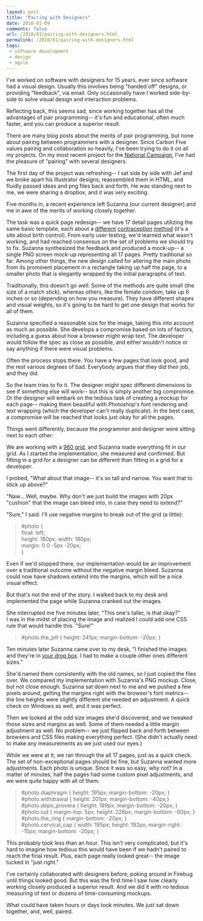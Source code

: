 ```yaml
---
layout: post
title: "Pairing with Designers"
date: 2010-01-09
comments: false
url: /2010/01/pairing-with-designers.html
permalink: /2010/01/pairing-with-designers.html
tags:
 - software development
 - design
 - agile
---
```


I've worked on software with designers for 15 years, ever since software had a visual design. Usually this involves being "handed off" designs, or providing "feedback", via email. Only occasionally have I worked side-by-side to solve visual design and interaction problems.  

Reflecting back, this seems sad, since working together has all the advantages of pair programming-- it's fun and educational,  often much faster, and you can produce a superior result. 
  
There are many blog posts about the merits of pair programming, but none about pairing between programmers with a designer.  Since Carbon Five values pairing and collaboration so heavily, I've been trying to do it on all my projects. On my most recent project for the [National Campaign](http://thenc.org/), I've had the pleasure of "pairing" with several designers.  
  
The first day of the project was refreshing-- I sat side by side with Jef and we broke apart his Illustrator designs, reassembled them in HTML, and fluidly passed ideas and png files back and forth. He was standing next to me, we were sharing a dropbox, and it was very exciting.  
  
Five months in, a recent experience left Suzanna (our current designer) and me in awe of the merits of working closely together.  

  

The task was a quick page redesign-- we have 17 detail pages utilizing the same basic template, each about a [different](http://bedsider.org/methods/the_pill) [contraception](http://bedsider.org/methods/the_ring) [method](http://bedsider.org/methods/male_condom) (it's a site about birth control). From early user testing, we'd learned what wasn't working, and had reached consensus on the set of problems we should try to fix. Suzanna synthesized the feedback and produced a mock-up-- a single PNG screen mock-up representing all 17 pages. Pretty traditional so far. Among other things, the new design called for altering the main photo from its prominent placement in a rectangle taking up half the page, to a smaller photo that is elegantly wrapped by the initial paragraphs of text.  
  
Traditionally, this doesn't go well: Some of the methods are quite small (the size of a match stick), whereas others, like the female condom, take up 6 inches or so (depending on how you measure). They have different shapes and visual weights, so it's going to be hard to get one design that works for all of them.  
  
Suzanna specified a reasonable size for the image, taking this into account as much as possible. She develops a compromise based on lots of factors, including a  guess about how a browser might wrap text. The developer would follow the spec as close as possible, and either wouldn't notice or say anything if there were visual problems.  
  
Often the process stops there. You have a few pages that look good, and the rest various degrees of bad. Everybody argues that they did their job, and they did.  
  
So the team tries to fix it. The designer might spec different dimensions to see if something else will work-- but this is simply another big compromise. Or the designer will embark on the tedious task of creating a mockup for each page-- making them beautiful with Photoshop's font rendering and text wrapping (which the developer can't really duplicate). In the best case, a compromise will be reached that looks just okay for all the pages.  
  
Things went differently, because the programmer and designer were sitting next to each other:  
  
We are working with a [960 grid](http://960.gs/), and Suzanna made everything fit in our grid. As I started the implementation, she measured and confirmed. But fitting in a grid for a designer can be different than fitting in a grid for a developer.  
  
I probed, "What about that image-- it's so tall and narrow. You want that to stick up above?"  
  
"Naw... Well, maybe. Why don't we just build the images with 20px "cushion" that the image can bleed into, in case they need to extend?"  
  
"Sure," I said.  I'll use negative margins to break out of the grid (a little):  

> #photo {  
>   float: left;  
>   height: 180px; width: 180px;  
>   margin: 0 0 -5px -20px;  
> }

Even if we'd stopped there, our implementation would be an improvement over a traditional outcome without the negative margin bleed. Suzanna could now have shadows extend into the margins, which will be a nice visual effect.  
  
But that's not the end of the story. I walked back to my desk and implemented the page while Suzanna cranked out the images.  
  
She interrupted me five minutes later, "This one's taller, is that okay?"  
I was in the midst of placing the image and realized I could add one CSS rule that would handle this. "Sure!"  

> #photo.the_pill { height: 241px; margin-bottom: -20px; }

Ten minutes later Suzanna came over to my desk, "I finished the images and they're in [your drop box](https://www.dropbox.com/). I had to make a couple other ones different sizes."  
  
She'd named them consistently with the old names, so I just copied the files over. We compared my implementation with Suzanna's PNG mockup. Close, but not close enough. Suzanna sat down next to me and we pushed a few pixels around, getting the margins right with the browser's font metrics-- the line heights were slightly different she needed an adjustment. A quick check on Windows as well, and it was perfect.  
  
Then we looked at the odd size images she'd discovered, and we tweaked those sizes and margins as well. Some of them needed a little margin adjustment as well. No problem-- we just flipped back and forth between browsers and CSS files making everything perfect. (She didn't actually need to make any measurements as we just used our eyes.)  
  
While we were at it, we ran through the all 17 pages, just as a quick check. The set of non-exceptional pages should be fine, but Suzanna wanted more adjustments. Each photo is unique. Since it was so easy, why not? In a matter of minutes, half the pages had some custom pixel adjustments, and we were quite happy with all of them.  

> #photo.diaphragm { height: 195px; margin-bottom: -20px; }  
> #photo.withdrawal { height: 201px; margin-bottom: -40px;}  
> #photo.depo_provera { height: 189px; margin-bottom: -20px; }  
> #photo.iud { margin-top: 5px; height: 226px; margin-bottom: -60px; }  
> #photo.the_ring { margin-bottom: -20px; }   
> #photo.cervical_cap { width: 195px; height: 192px; margin-right: -15px; margin-bottom: -20px; }

This probably took less than an hour. This isn't very complicated, but it's hard to imagine how tedious this would have been if we hadn't paired to reach the final result. Plus, each page really looked great-- the image tucked in "just right."  
  
I've certainly collaborated with designers before, poking around in Firebug until things looked good. But this was the first time I saw how clearly working closely produced a superior result. And we did it with no tedious measuring of text or dozens of time-consuming mockups.  
  
What could have taken hours or days took minutes. We just sat down together, and, well, paired. 
